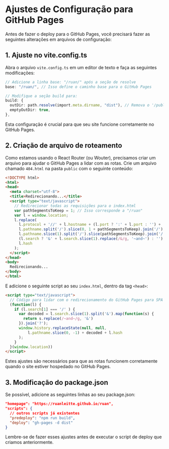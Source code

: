 # Ajustes de Configuração para GitHub Pages

Antes de fazer o deploy para o GitHub Pages, você precisará fazer as seguintes alterações em arquivos de configuração:

## 1. Ajuste no vite.config.ts

Abra o arquivo `vite.config.ts` em um editor de texto e faça as seguintes modificações:

```typescript
// Adicione a linha base: "/ruan/" após a seção de resolve
base: "/ruan/", // Isso define o caminho base para o GitHub Pages

// Modifique a seção build para:
build: {
  outDir: path.resolve(import.meta.dirname, "dist"), // Remova o '/public' do caminho
  emptyOutDir: true,
},
```

Esta configuração é crucial para que seu site funcione corretamente no GitHub Pages.

## 2. Criação de arquivo de roteamento

Como estamos usando o React Router (ou Wouter), precisamos criar um arquivo para ajudar o GitHub Pages a lidar com as rotas. Crie um arquivo chamado `404.html` na pasta `public` com o seguinte conteúdo:

```html
<!DOCTYPE html>
<html>
<head>
  <meta charset="utf-8">
  <title>Redirecionando...</title>
  <script type="text/javascript">
    // Redirecionar todas as requisições para o index.html
    var pathSegmentsToKeep = 1; // Isso corresponde a "/ruan"
    var l = window.location;
    l.replace(
      l.protocol + '//' + l.hostname + (l.port ? ':' + l.port : '') +
      l.pathname.split('/').slice(0, 1 + pathSegmentsToKeep).join('/') + '/?/' +
      l.pathname.slice(1).split('/').slice(pathSegmentsToKeep).join('/').replace(/&/g, '~and~') +
      (l.search ? '&' + l.search.slice(1).replace(/&/g, '~and~') : '') +
      l.hash
    );
  </script>
</head>
<body>
  Redirecionando...
</body>
</html>
```

E adicione o seguinte script ao seu `index.html`, dentro da tag `<head>`:

```html
<script type="text/javascript">
  // Código para lidar com o redirecionamento do GitHub Pages para SPA
  (function(l) {
    if (l.search[1] === '/' ) {
      var decoded = l.search.slice(1).split('&').map(function(s) { 
        return s.replace(/~and~/g, '&')
      }).join('?');
      window.history.replaceState(null, null,
          l.pathname.slice(0, -1) + decoded + l.hash
      );
    }
  }(window.location))
</script>
```

Estes ajustes são necessários para que as rotas funcionem corretamente quando o site estiver hospedado no GitHub Pages.

## 3. Modificação do package.json

Se possível, adicione as seguintes linhas ao seu package.json:

```json
"homepage": "https://ruanleitte.github.io/ruan",
"scripts": {
  // outros scripts já existentes
  "predeploy": "npm run build",
  "deploy": "gh-pages -d dist"
}
```

Lembre-se de fazer esses ajustes antes de executar o script de deploy que criamos anteriormente.